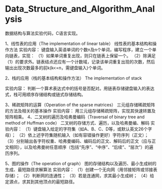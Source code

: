 # Data_Structure_and_Algorithm_Analysis
数据结构与算法实验代码，C语言实现。

1、线性表的应用（The implementation of linear table）
线性表的基本结构和操作方法
实验内容： 
键盘输入英语单词的个数n及n个单词，编写程序，建立一个单向链表，实现： 
（1）如果单词重复出现，则只在链表上保留一个。
（2）除满足（1）的要求外。链表结点还应有一个计数域，记录该单词重复出现的次数，然后输出出现次数最多的前k(k<=n，需键盘输入)个单词。

2、栈的应用（栈的基本结构和操作方法）
The implementation of stack

实验内容： 
判断一个算术表达式中的括号是否配对。用链表存储键盘输入的表达式，栈可用顺序存储结构或链式存储结构。

3、稀疏矩阵的运算（Operation of the sparse matrices）
三元组存储稀疏矩阵的方法及相关的基本操作
实验内容：
用三元组存储稀疏矩阵，实现其快速转置及矩阵相乘。
4、二叉树的遍历及哈弗曼编码（Traversal of binary tree and method of Huffman code）
二叉树的存储方式、遍历，以及哈弗曼编、解码
实验内容： 
（1）键盘输入给定的字符集（如A、B、C、D等，或默认英文26个字母）；
（2）依上述字符集随机输入（如有容错操作更好）字符序列（正文）；
（3）分别输出各字符权重、哈弗曼编码、编码后的正文、解码后的正文（应与正文相同），以及哈弗曼树任意顺序（包括“先序”、“中序”、“后续”、“层次”）的遍历序列。

5、图的操作（The operation of graph）
图的存储结构以及遍历、最小生成树的生成、最短路径求解算法
实验内容： 
（1）创建一个无向网（用邻接矩阵或邻接表存储）；
（2）判断网的连通性；
（3）若是连通网，求其最小生成树；
（4）给定源点，求其到其他顶点的最短路径。
